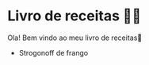 # Livro de receitas :man_cook:

Ola! Bem vindo ao meu livro de receitas:wave:

- Strogonoff de frango
